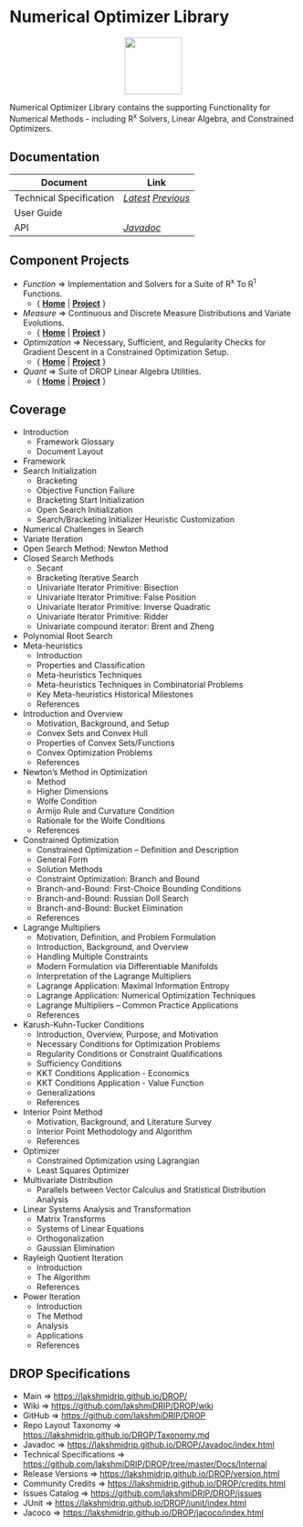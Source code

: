 ﻿
# Numerical Optimizer Library


<p align="center"><img src="https://github.com/lakshmiDRIP/DROP/blob/master/DRIP_Logo.gif?raw=true" width="100"></p>

Numerical Optimizer Library contains the supporting Functionality for Numerical Methods - including R<sup>x</sup> Solvers, Linear Algebra, and Constrained Optimizers.


## Documentation

 |        Document         | Link |
 |-------------------------|------|
 | Technical Specification | [*Latest*](https://github.com/lakshmiDRIP/DROP/blob/master/Docs/Internal/NumericalOptimizer/NumericalOptimization_v3.92.pdf) [*Previous*](https://github.com/lakshmiDRIP/DROP/blob/master/Docs/Internal/NumericalOptimizer) |
 | User Guide              |  |
 | API                     | [*Javadoc*](https://lakshmidrip.github.io/DROP/Javadoc/index.html)|


## Component Projects

 * *Function* => Implementation and Solvers for a Suite of R<sup>x</sup> To R<sup>1</sup> Functions.
	* { [**Home**](https://github.com/lakshmiDRIP/DROP/tree/master/src/main/java/org/drip/function/README.md) | 
	[**Project**](https://github.com/lakshmiDRIP/DROP/issues?q=is%3Aopen+is%3Aissue+label%3Afunction) }
 * *Measure* => Continuous and Discrete Measure Distributions and Variate Evolutions.
	* { [**Home**](https://github.com/lakshmiDRIP/DROP/tree/master/src/main/java/org/drip/measure/README.md) | 
	[**Project**](https://github.com/lakshmiDRIP/DROP/issues?q=is%3Aopen+is%3Aissue+label%3Ameasure) }
 * *Optimization* => Necessary, Sufficient, and Regularity Checks for Gradient Descent in a Constrained Optimization Setup.
	* { [**Home**](https://github.com/lakshmiDRIP/DROP/tree/master/src/main/java/org/drip/optimization/README.md) | 
	[**Project**](https://github.com/lakshmiDRIP/DROP/issues?q=is%3Aopen+is%3Aissue+label%3Aoptimization) }
 * *Quant* => Suite of DROP Linear Algebra Utilities.
	* { [**Home**](https://github.com/lakshmiDRIP/DROP/tree/master/src/main/java/org/drip/quant/README.md) | 
	[**Project**](https://github.com/lakshmiDRIP/DROP/issues?q=is%3Aopen+is%3Aissue+label%3Aquant) }


## Coverage

 * Introduction
	* Framework Glossary
	* Document Layout
 * Framework
 * Search Initialization
	* Bracketing
	* Objective Function Failure
	* Bracketing Start Initialization
	* Open Search Initialization
	* Search/Bracketing Initializer Heuristic Customization
 * Numerical Challenges in Search
 * Variate Iteration
 * Open Search Method: Newton Method
 * Closed Search Methods
	* Secant
	* Bracketing Iterative Search
	* Univariate Iterator Primitive: Bisection
	* Univariate Iterator Primitive: False Position
	* Univariate Iterator Primitive: Inverse Quadratic
	* Univariate Iterator Primitive: Ridder
	* Univariate compound iterator: Brent and Zheng
 * Polynomial Root Search
 * Meta-heuristics
	* Introduction
	* Properties and Classification
	* Meta-heuristics Techniques
	* Meta-heuristics Techniques in Combinatorial Problems
	* Key Meta-heuristics Historical Milestones
	* References
 * Introduction and Overview
	* Motivation, Background, and Setup
	* Convex Sets and Convex Hull
	* Properties of Convex Sets/Functions
	* Convex Optimization Problems
	* References
 * Newton’s Method in Optimization
	* Method
	* Higher Dimensions
	* Wolfe Condition
	* Armijo Rule and Curvature Condition
	* Rationale for the Wolfe Conditions
	* References
 * Constrained Optimization
	* Constrained Optimization – Definition and Description
	* General Form
	* Solution Methods
	* Constraint Optimization: Branch and Bound
	* Branch-and-Bound: First-Choice Bounding Conditions
	* Branch-and-Bound: Russian Doll Search
	* Branch-and-Bound: Bucket Elimination
	* References
 * Lagrange Multipliers
	* Motivation, Definition, and Problem Formulation
	* Introduction, Background, and Overview
	* Handling Multiple Constraints
	* Modern Formulation via Differentiable Manifolds
	* Interpretation of the Lagrange Multipliers
	* Lagrange Application: Maximal Information Entropy
	* Lagrange Application: Numerical Optimization Techniques
	* Lagrange Multipliers – Common Practice Applications
	* References
 * Karush-Kuhn-Tucker Conditions
	* Introduction, Overview, Purpose, and Motivation
	* Necessary Conditions for Optimization Problems	* Regularity Conditions or Constraint Qualifications
	* Sufficiency Conditions
	* KKT Conditions Application - Economics
	* KKT Conditions Application - Value Function
	* Generalizations
	* References
 * Interior Point Method
	* Motivation, Background, and Literature Survey
	* Interior Point Methodology and Algorithm
	* References
 * Optimizer
	* Constrained Optimization using Lagrangian
	* Least Squares Optimizer
 * Multivariate Distribution
	* Parallels between Vector Calculus and Statistical Distribution Analysis
 * Linear Systems Analysis and Transformation
	* Matrix Transforms
	* Systems of Linear Equations
	* Orthogonalization
	* Gaussian Elimination
 * Rayleigh Quotient Iteration
	* Introduction
	* The Algorithm
	* References
 * Power Iteration
	* Introduction
	* The Method
	* Analysis
	* Applications
	* References


## DROP Specifications

 * Main                     => https://lakshmidrip.github.io/DROP/
 * Wiki                     => https://github.com/lakshmiDRIP/DROP/wiki
 * GitHub                   => https://github.com/lakshmiDRIP/DROP
 * Repo Layout Taxonomy     => https://lakshmidrip.github.io/DROP/Taxonomy.md
 * Javadoc                  => https://lakshmidrip.github.io/DROP/Javadoc/index.html
 * Technical Specifications => https://github.com/lakshmiDRIP/DROP/tree/master/Docs/Internal
 * Release Versions         => https://lakshmidrip.github.io/DROP/version.html
 * Community Credits        => https://lakshmidrip.github.io/DROP/credits.html
 * Issues Catalog           => https://github.com/lakshmiDRIP/DROP/issues
 * JUnit                    => https://lakshmidrip.github.io/DROP/junit/index.html
 * Jacoco                   => https://lakshmidrip.github.io/DROP/jacoco/index.html
